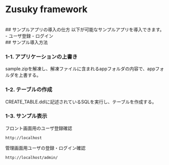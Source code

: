 # Zusuky framework  
<br>
## サンプルアプリの導入の仕方
以下が可能なサンプルアプリを導入できます。
- ユーザ登録
- ログイン
<br>
## サンプル導入方法

### 1-1. アプリケーションの上書き

sample.zipを解凍し、解凍ファイルに含まれるappフォルダの内容で、appフォルダを上書する。

### 1-2. テーブルの作成

CREATE_TABLE.ddlに記述されているSQLを実行し、テーブルを作成する。

### 1-3. サンプル表示

フロント画面用のユーザ登録確認

```
http://localhost
```

管理画面用ユーザの登録・ログイン確認

```
http://localhost/admin/
```
